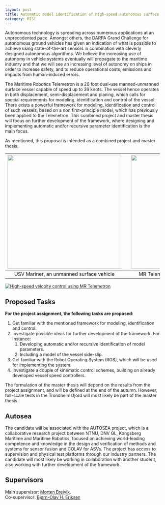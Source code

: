 ```yaml
---
layout: post
title: Automatic model identification of high-speed autonomous surface vehicles
category: MISC
---
```

Autonomous technology is spreading across numerous applications at an unprecedented pace. Amongst others, the DARPA Grand Challenge for autonomous ground vehicles has given an indication of what is possible to achieve using state-of-the-art sensors in combination with cleverly designed autonomous algorithms. We believe the increasing use of autonomy in vehicle systems eventually will propagate to the maritime industry and that we will see an increasing level of autonomy on ships in order to increase safety, and to reduce operational costs, emissions and impacts from human-induced errors.

The Maritime Robotics Telemetron is a 26 foot dual-use manned-unmanned surface vessel capable of speed up to 36 knots. The vessel hence operates in both displacement, semi-displacement and planing, which calls for special requirements for modeling, identification and control of the vessel. There exists a powerful framework for modeling, identification and control of such vessels, based on a non first-principle model, which has previously been applied to the Telemetron. This combined project and master thesis will focus on further development of the framework, where designing and implementing automatic and/or recursive parameter identification is the main focus.

As mentioned, this proposal is intended as a combined project and master thesis.

| <img src="{{site.url}}/assets/mariner.jpg" width="370"> | | <img src="{{site.url}}/assets/telemetron4a.jpg" width="370"> |
|:---:| :---: |:---:|
| USV Mariner, an unmanned surface vehicle | | MR Telemetron, a dual-use surface vessel |

[![High-speed velcoity control using MR Telemetron](https://img.youtube.com/vi/VQ8CDdKDJl4/0.jpg)](https://www.youtube.com/watch?v=VQ8CDdKDJl4)

## Proposed Tasks
**For the project assignment, the following tasks are proposed:**

1. Get familiar with the mentioned framework for modeling, identification and control. 
2. Investigate possible ideas for further development of the framework. For instance:
	1. Developing automatic and/or recursive identification of model parameters.
	2. Including a model of the vessel side-slip.
3. Get familiar with the Robot Operating System (ROS), which will be used for implementing the system.
4. Investigate a couple of kinematic control schemes, building on already developed vessel speed controllers.

The formulation of the master thesis will depend on the results from the project assignment, and will be defined at the end of the autumn. However, full-scale tests in the Trondheimsfjord will most likely be part of the master thesis.

## Autosea
The candidate will be associated with the AUTOSEA project, which is a collaborative research project between NTNU, DNV GL, Kongsberg Maritime and Maritime Robotics, focused on achieving world-leading competence and knowledge in the design and verification of methods and systems for sensor fusion and COLAV for ASVs. The project has access to supervision and physical test platforms through our industry partners. The candidate will most likely be working in collaboration with another student, also working with further development of the framework.

## Supervisors 
Main supervisor: [Morten Breivik](http://www.ntnu.no/ansatte/morten.breivik). <br />
Co-supervisor: [Bjørn-Olav H. Eriksen](http://www.ntnu.no/ansatte/boerikse)
